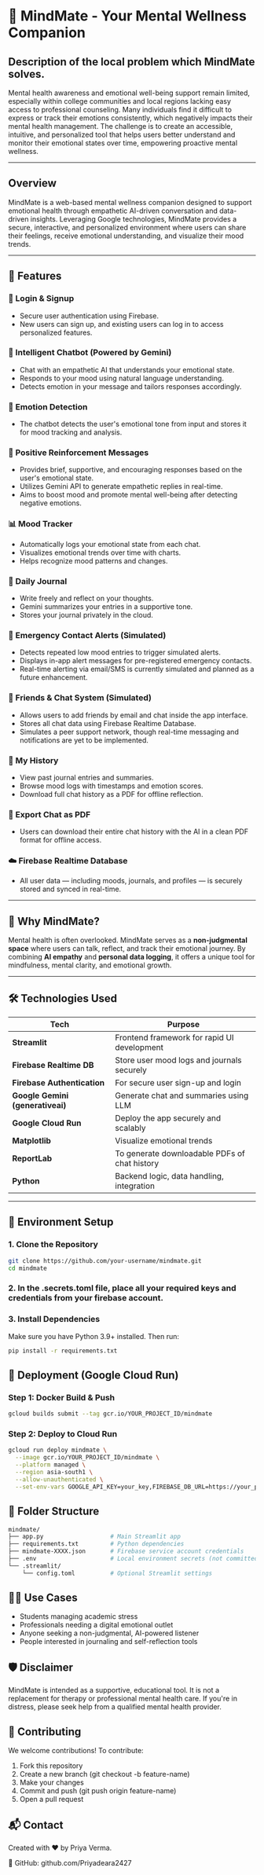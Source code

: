 # 🧠 MindMate - Your Mental Wellness Companion

## Description of the local problem which MindMate solves.
Mental health awareness and emotional well-being support remain limited, especially within college communities and local regions lacking easy access to professional counseling. Many individuals find it difficult to express or track their emotions consistently, which negatively impacts their mental health management. The challenge is to create an accessible, intuitive, and personalized tool that helps users better understand and monitor their emotional states over time, empowering proactive mental wellness.

---

## Overview
MindMate is a web-based mental wellness companion designed to support emotional health through empathetic AI-driven conversation and data-driven insights. Leveraging Google technologies, MindMate provides a secure, interactive, and personalized environment where users can share their feelings, receive emotional understanding, and visualize their mood trends.

---

## 🌟 Features

### 🔐 Login & Signup
- Secure user authentication using Firebase.
- New users can sign up, and existing users can log in to access personalized features.

### 💬 Intelligent Chatbot (Powered by Gemini)
- Chat with an empathetic AI that understands your emotional state.
- Responds to your mood using natural language understanding.
- Detects emotion in your message and tailors responses accordingly.

### 🧠 Emotion Detection
- The chatbot detects the user's emotional tone from input and stores it for mood tracking and analysis.

### 🌟 Positive Reinforcement Messages

- Provides brief, supportive, and encouraging responses based on the user's emotional state.
- Utilizes Gemini API to generate empathetic replies in real-time.
- Aims to boost mood and promote mental well-being after detecting negative emotions.
  
### 📊 Mood Tracker
- Automatically logs your emotional state from each chat.
- Visualizes emotional trends over time with charts.
- Helps recognize mood patterns and changes.

### 📘 Daily Journal
- Write freely and reflect on your thoughts.
- Gemini summarizes your entries in a supportive tone.
- Stores your journal privately in the cloud.

### 🚨 Emergency Contact Alerts (Simulated)

- Detects repeated low mood entries to trigger simulated alerts.
- Displays in-app alert messages for pre-registered emergency contacts.
- Real-time alerting via email/SMS is currently simulated and planned as a future enhancement.

### 👫 Friends & Chat System (Simulated)

- Allows users to add friends by email and chat inside the app interface.
- Stores all chat data using Firebase Realtime Database.
- Simulates a peer support network, though real-time messaging and notifications are yet to be implemented.

### 📂 My History
- View past journal entries and summaries.
- Browse mood logs with timestamps and emotion scores.
- Download full chat history as a PDF for offline reflection.

### 📄 Export Chat as PDF
- Users can download their entire chat history with the AI in a clean PDF format for offline access.

### ☁️ Firebase Realtime Database
- All user data — including moods, journals, and profiles — is securely stored and synced in real-time.

---

## 🧠 Why MindMate?

Mental health is often overlooked. MindMate serves as a **non-judgmental space** where users can talk, reflect, and track their emotional journey. By combining **AI empathy** and **personal data logging**, it offers a unique tool for mindfulness, mental clarity, and emotional growth.

---

## 🛠️ Technologies Used

| Tech        | Purpose                                     |
|-------------|---------------------------------------------|
| **Streamlit** | Frontend framework for rapid UI development |
| **Firebase Realtime DB** | Store user mood logs and journals securely |
| **Firebase Authentication** | For secure user sign-up and login |
| **Google Gemini (generativeai)** | Generate chat and summaries using LLM |
| **Google Cloud Run** | Deploy the app securely and scalably |
| **Matplotlib** | Visualize emotional trends   |
| **ReportLab** | To generate downloadable PDFs of chat history  |
| **Python** | Backend logic, data handling, integration     |

---

## 🔐 Environment Setup

### 1. Clone the Repository

```bash
git clone https://github.com/your-username/mindmate.git
cd mindmate
```


### 2. In the .secrets.toml file, place all your required keys and credentials from your firebase account.

### 3. Install Dependencies
Make sure you have Python 3.9+ installed. Then run:
```bash
pip install -r requirements.txt
```

## 🚀 Deployment (Google Cloud Run)

### Step 1: Docker Build & Push
```bash
gcloud builds submit --tag gcr.io/YOUR_PROJECT_ID/mindmate
```

### Step 2: Deploy to Cloud Run
```bash
gcloud run deploy mindmate \
  --image gcr.io/YOUR_PROJECT_ID/mindmate \
  --platform managed \
  --region asia-south1 \
  --allow-unauthenticated \
  --set-env-vars GOOGLE_API_KEY=your_key,FIREBASE_DB_URL=https://your_project.firebaseio.com/
```

## 📁 Folder Structure
```bash
mindmate/
├── app.py                   # Main Streamlit app
├── requirements.txt         # Python dependencies
├── mindmate-XXXX.json       # Firebase service account credentials
├── .env                     # Local environment secrets (not committed)
└── .streamlit/
    └── config.toml          # Optional Streamlit settings
```

## 🙋‍♀️ Use Cases
* Students managing academic stress
* Professionals needing a digital emotional outlet
* Anyone seeking a non-judgmental, AI-powered listener
* People interested in journaling and self-reflection tools

## 🛡️ Disclaimer
MindMate is intended as a supportive, educational tool.
It is not a replacement for therapy or professional mental health care.
If you're in distress, please seek help from a qualified mental health provider.

## 🤝 Contributing
We welcome contributions! To contribute:

1. Fork this repository
2. Create a new branch (git checkout -b feature-name)
3. Make your changes
4. Commit and push (git push origin feature-name)
5. Open a pull request

## 📬 Contact
Created with ❤️ by Priya Verma.

🔗 GitHub: github.com/Priyadeara2427











